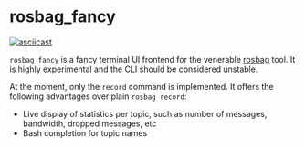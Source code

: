 
rosbag_fancy
============

[![asciicast](https://asciinema.org/a/xC92NkC7m4PwLpeW50orTkFlT.svg)](https://asciinema.org/a/xC92NkC7m4PwLpeW50orTkFlT)

`rosbag_fancy` is a fancy terminal UI frontend for the venerable [rosbag]
tool. It is highly experimental and the CLI should be considered unstable.

At the moment, only the `record` command is implemented. It offers the following
advantages over plain `rosbag record`:

 * Live display of statistics per topic, such as number of messages, bandwidth,
   dropped messages, etc
 * Bash completion for topic names

[rosbag]: http://wiki.ros.org/rosbag
